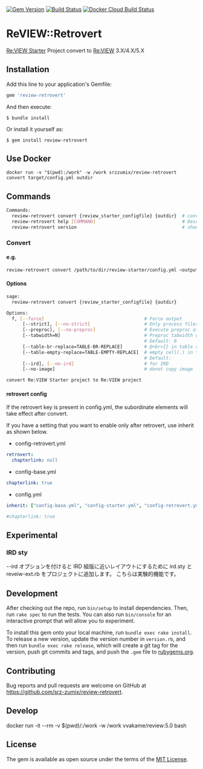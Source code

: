 [![Gem Version](https://badge.fury.io/rb/review-retrovert.svg)](https://badge.fury.io/rb/review-retrovert)
[![Build Status](https://travis-ci.com/srz-zumix/review-retrovert.svg?token=ArNHjRjvfZfyqQUCbXSt&branch=master)](https://travis-ci.com/srz-zumix/review-retrovert)
[![Docker Cloud Build Status](https://img.shields.io/docker/cloud/build/srzzumix/review-retrovert.svg)](https://hub.docker.com/r/srzzumix/review-retrovert/)

# ReVIEW::Retrovert

[Re:VIEW Starter](https://kauplan.org/reviewstarter/) Project convert to [Re:VIEW](https://reviewml.org/ja/) 3.X/4.X/5.X

## Installation

Add this line to your application's Gemfile:

```ruby
gem 'review-retrovert'
```

And then execute:

    $ bundle install

Or install it yourself as:

    $ gem install review-retrovert
    
## Use Docker

```
docker run -v "$(pwd):/work" -w /work srzzumix/review-retrovert convert target/config.yml outdir
```

## Commands

```sh
Commands:
  review-retrovert convert {review_starter_configfile} {outdir}  # convert Re:VIEW Starter project to Re:VIEW project
  review-retrovert help [COMMAND]                                # Describe available commands or one specific command
  review-retrovert version                                       # show version
```

### Convert

#### e.g.

```sh
review-retrovert convert /path/to/dir/review-starter/config.yml <output directory>
```

#### Options

```sh
sage:
  review-retrovert convert {review_starter_configfile} {outdir}

Options:
  f, [--force]                                     # Force output
      [--strict], [--no-strict]                    # Only process files registered in the catalog
      [--preproc], [--no-preproc]                  # Execute preproc after conversion
      [--tabwidth=N]                               # Preproc tabwidth option value
                                                   # Default: 0
      [--table-br-replace=TABLE-BR-REPLACE]        # @<br>{} in table replace string (Default: empty)
      [--table-empty-replace=TABLE-EMPTY-REPLACE]  # empty cell(.) in table replace string (Default full-width space)
                                                   # Default: 　
      [--ird], [--no-ird]                          # for IRD
      [--no-image]                                 # donot copy image

convert Re:VIEW Starter project to Re:VIEW project
```

#### retrovert config

If the retrovert key is present in config.yml, the subordinate elements will take effect after convert.

If you have a setting that you want to enable only after retrovert, use inherit as shown below.

* config-retrovert.yml

```yml
retrovert:
  chapterlink: null
```

* config-base.yml

```yml
chapterlink: true
```

* config.yml

```yml
inherit: ["config-base.yml", "config-starter.yml", "config-retrovert.yml"]

#chapterlink: true
```

## Experimental

### IRD sty

--ird オプションを付けると IRD 組版に近いレイアウトにするために ird.sty と reveiw-ext.rb をプロジェクトに追加します。
こちらは実験的機能です。

## Development

After checking out the repo, run `bin/setup` to install dependencies. Then, run `rake spec` to run the tests. You can also run `bin/console` for an interactive prompt that will allow you to experiment.

To install this gem onto your local machine, run `bundle exec rake install`. To release a new version, update the version number in `version.rb`, and then run `bundle exec rake release`, which will create a git tag for the version, push git commits and tags, and push the `.gem` file to [rubygems.org](https://rubygems.org).

## Contributing

Bug reports and pull requests are welcome on GitHub at https://github.com/srz-zumix/review-retrovert.

## Develop

docker run -it --rm -v $(pwd)/:/work -w /work vvakame/review:5.0 bash

## License

The gem is available as open source under the terms of the [MIT License](https://opensource.org/licenses/MIT).
